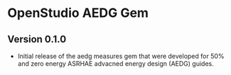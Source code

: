 # OpenStudio AEDG Gem

## Version 0.1.0

* Initial release of the aedg measures gem that were developed for 50% and zero energy ASRHAE advacned energy design (AEDG) guides.

